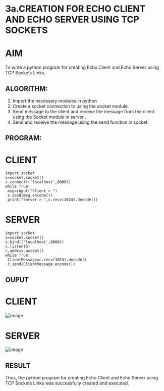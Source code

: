 # 3a.CREATION FOR ECHO CLIENT AND ECHO SERVER USING TCP SOCKETS
# AIM
To write a python program for creating Echo Client and Echo Server using TCP
Sockets Links.
## ALGORITHM:
1. Import the necessary modules in python
2. Create a socket connection to using the socket module.
3. Send message to the client and receive the message from the client using the Socket module in
 server .
4. Send and receive the message using the send function in socket.
## PROGRAM:
# CLIENT 
```
import socket
s=socket.socket()
s.connect(('localhost',8000))
while True:
 msg=input("Client > ")
 s.send(msg.encode())
 print("Server > ",s.recv(1024).decode())
```
# SERVER
```
import socket
s=socket.socket()
s.bind(('localhost',8000))
s.listen(5)
c,addr=s.accept()
while True:
 ClientMessage=c.recv(1024).decode()
 c.send(ClientMessage.encode())
```
## OUPUT
# CLIENT
![image](https://github.com/HycinthD/3a.Sockets_Creation_for_Echo_Client_and_Echo_Server/assets/144870810/d40cf885-12e3-4929-97a7-7a63e5bbc2d1)

# SERVER
![image](https://github.com/HycinthD/3a.Sockets_Creation_for_Echo_Client_and_Echo_Server/assets/144870810/c104a1f2-f80c-4b3a-bf4c-bc52b58160fc)

## RESULT
Thus, the python program for creating Echo Client and Echo Server using TCP Sockets Links 
was successfully created and executed.
